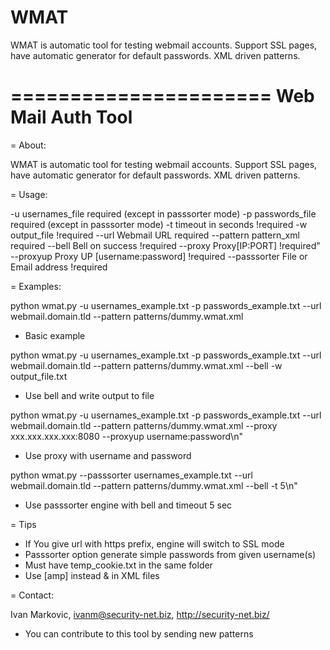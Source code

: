 # WMAT
WMAT is automatic tool for testing webmail accounts. Support SSL pages, have automatic generator for default passwords. XML driven patterns.

======================
Web Mail Auth Tool
======================

= About:

WMAT is automatic tool for testing webmail accounts.
Support SSL pages, have automatic generator for default passwords.
XML driven patterns.



= Usage:

-u usernames_file required (except in passsorter mode)
-p passwords_file required (except in passsorter mode)
-t timeout in seconds !required
-w output_file !required
--url Webmail URL required
--pattern pattern_xml required
--bell Bell on success !required
--proxy Proxy[IP:PORT] !required"
--proxyup Proxy UP [username:password] !required
--passsorter File or Email address !required



= Examples:

python wmat.py -u usernames_example.txt -p passwords_example.txt --url webmail.domain.tld --pattern patterns/dummy.wmat.xml

- Basic example


python wmat.py -u usernames_example.txt -p passwords_example.txt --url webmail.domain.tld --pattern patterns/dummy.wmat.xml --bell -w output_file.txt

- Use bell and write output to file


python wmat.py -u usernames_example.txt -p passwords_example.txt --url webmail.domain.tld --pattern patterns/dummy.wmat.xml --proxy xxx.xxx.xxx.xxx:8080 --proxyup username:password\n"

- Use proxy with username and password


python wmat.py --passsorter usernames_example.txt --url webmail.domain.tld --pattern patterns/dummy.wmat.xml --bell -t 5\n"
    
- Use passsorter engine with bell and timeout 5 sec    
    


= Tips

- If You give url with https prefix, engine will switch to SSL mode
- Passsorter option generate simple passwords from given username(s)
- Must have temp_cookie.txt in the same folder
- Use [amp] instead & in XML files


= Contact: 

Ivan Markovic, ivanm@security-net.biz, http://security-net.biz/

* You can contribute to this tool by sending new patterns



